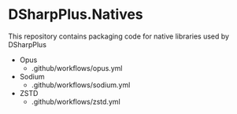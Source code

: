 # DSharpPlus.Natives

This repository contains packaging code for native libraries used by DSharpPlus

- Opus
  - .github/workflows/opus.yml
- Sodium
  - .github/workflows/sodium.yml
- ZSTD
  - .github/workflows/zstd.yml
